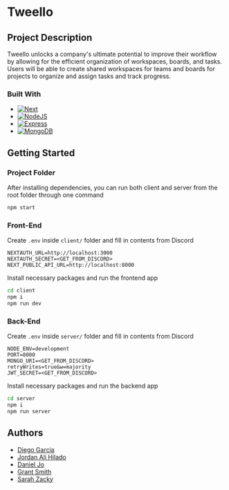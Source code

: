 # Tweello

## Project Description

Tweello unlocks a company's ultimate potential to improve their workflow by allowing for the
efficient organization of workspaces, boards, and tasks. Users will be able to create shared
workspaces for teams and boards for projects to organize and assign tasks and track progress.

### Built With

- [![Next][Next.js]][Next-url]
- [![NodeJS][Node.js]][Nodejs-url]
- [![Express][Express]][Express-url]
- [![MongoDB][MongoDB]][MongoDB-url]

## Getting Started

### Project Folder

After installing dependencies, you can run both client and server from the root folder through one command

```sh
npm start
```

### Front-End

Create `.env` inside `client/` folder and fill in contents from Discord

```
NEXTAUTH_URL=http://localhost:3000
NEXTAUTH_SECRET=<GET_FROM_DISCORD>
NEXT_PUBLIC_API_URL=http://localhost:8000
```

Install necessary packages and run the frontend app

```sh
cd client
npm i
npm run dev
```

### Back-End

Create `.env` inside `server/` folder and fill in contents from Discord

```
NODE_ENV=development
PORT=8000
MONGO_URI=<GET_FROM_DISCORD>
retryWrites=true&w=majority
JWT_SECRET=<GET_FROM_DISCORD>
```

Install necessary packages and run the backend app

```sh
cd server
npm i
npm run server
```

## Authors

- [Diego Garcia](https://github.com/diegogarciacs)
- [Jordan Ali Hilado](https://github.com/jordanhilado)
- [Daniel Jo](https://github.com/danielskjo)
- [Grant Smith](https://github.com/grantsmith01)
- [Sarah Zacky](https://github.com/sarahzacky)

<!-- Markdown Links -->

[Next.js]: https://img.shields.io/badge/next.js-000000?style=for-the-badge&logo=nextdotjs&logoColor=white
[Next-url]: https://nextjs.org/
[Node.js]: https://img.shields.io/badge/node.js-6DA55F?style=for-the-badge&logo=node.js&logoColor=white
[Nodejs-url]: https://nodejs.org/en
[Express]: https://img.shields.io/badge/express.js-%23404d59.svg?style=for-the-badge&logo=express&logoColor=%2361DAFB
[Express-url]: https://expressjs.com/
[MongoDB]: https://img.shields.io/badge/MongoDB-%234ea94b.svg?style=for-the-badge&logo=mongodb&logoColor=white
[MongoDB-url]: https://www.mongodb.com/
